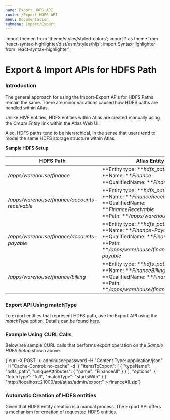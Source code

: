 ```yaml
---
name: Export HDFS API
route: /Export-HDFS-API
menu: Documentation
submenu: Import/Export
---
```


import  themen  from 'theme/styles/styled-colors';
import  * as theme  from 'react-syntax-highlighter/dist/esm/styles/hljs';
import SyntaxHighlighter from 'react-syntax-highlighter';

# Export & Import APIs for HDFS Path

### Introduction

The general approach for using the Import-Export APIs for HDFS Paths remain the same. There are minor variations caused how HDFS paths are handled within Atlas.

Unlike HIVE entities, HDFS entities within Atlas are created manually using the _Create Entity_ link within the Atlas Web UI.

Also, HDFS paths tend to be hierarchical, in the sense that users tend to model the same HDFS storage structure within Atlas.

__Sample HDFS Setup__

|**HDFS Path**|**Atlas Entity**|
| ------------ | ------------ |
|<em>/apps/warehouse/finance</em>|**Entity type: **<em>hdfs_path</em><br/>**Name: **<em>Finance</em><br/>**QualifiedName: **<em>FinanceAll</em>|
|<em>/apps/warehouse/finance/accounts-receivable</em>|**Entity type: **<em>hdfs_path</em><br/>**Name: **<em>FinanceReceivable</em><br/>**QualifiedName: **<em>FinanceReceivable</em><br/>**Path: **<em>/apps/warehouse/finance</em>|
|<em>/apps/warehouse/finance/accounts-payable</em>|**Entity type: **<em>hdfs_path</em><br/>**Name: **<em>Finance-Payable</em><br/>**QualifiedName: **<em>FinancePayable</em><br/>**Path: **<em>/apps/warehouse/finance/accounts-payable</em>|
|<em>/apps/warehouse/finance/billing</em>|**Entity type: **<em>hdfs_path</em><br/>**Name: **<em>FinanceBilling</em><br/>**QualifiedName: **<em>FinanceBilling</em><br/>**Path: **<em>/apps/warehouse/finance/billing</em>|


### Export API Using matchType
To export entities that represent HDFS path, use the Export API using the _matchType_ option. Details can be found [here](Export-API).

### Example Using CURL Calls
Below are sample CURL calls that performs export operation on the _Sample HDFS Setup_ shown above.

<SyntaxHighlighter wrapLines={true} language="shell" style={theme.dark}>
{`curl -X POST -u adminuser:password -H "Content-Type: application/json" -H "Cache-Control: no-cache" -d '{
    "itemsToExport": [
            { "typeName": "hdfs_path", "uniqueAttributes": { "name": "FinanceAll" }
        }
    ],
    "options": {
     "fetchType": "full",
     "matchType": "startsWith"
    }
}' "http://localhost:21000/api/atlas/admin/export" > financeAll.zip`}
</SyntaxHighlighter>

### Automatic Creation of HDFS entities
Given that HDFS entity creation is a manual process. The Export API offers a mechanism for creation of requested HDFS entities.
